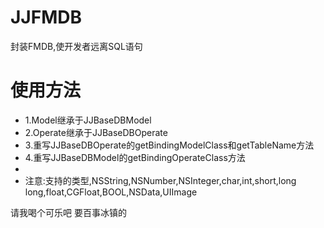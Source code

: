 # JJFMDB
封装FMDB,使开发者远离SQL语句

# 使用方法
 *  1.Model继承于JJBaseDBModel
 *  2.Operate继承于JJBaseDBOperate
 *  3.重写JJBaseDBOperate的getBindingModelClass和getTableName方法
 *  4.重写JJBaseDBModel的getBindingOperateClass方法
 *
 *  注意:支持的类型,NSString,NSNumber,NSInteger,char,int,short,long long,float,CGFloat,BOOL,NSData,UIImage

请我喝个可乐吧 要百事冰镇的

